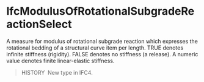 IfcModulusOfRotationalSubgradeReactionSelect
============================================

A measure for modulus of rotational subgrade reaction which expresses the rotational bedding of a structural curve item per length. TRUE denotes infinite stiffness (rigidity). FALSE denotes no stiffness (a release). A numeric value denotes finite linear-elastic stiffness.

> HISTORY&nbsp; New type in IFC4.
